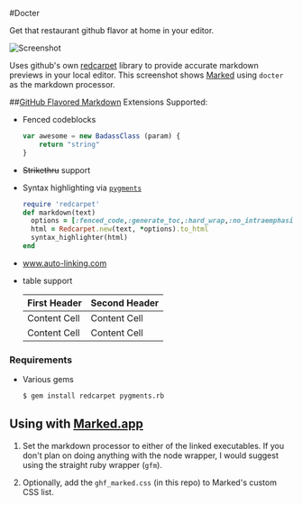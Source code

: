 #Docter

Get that restaurant github flavor at home in your editor.

![Screenshot][ss]

Uses github's own [redcarpet][redcarpet] library to provide accurate markdown previews in your local editor. This screenshot shows [Marked][marked] using `docter` as the markdown processor.

##[GitHub Flavored Markdown][ghfm] Extensions Supported:

* Fenced codeblocks

	```javascript
	var awesome = new BadassClass (param) {
		return "string"
	}
	```

* ~~Strikethru~~ support

* Syntax highlighting via [`pygments`][pygments]

	```ruby
	require 'redcarpet'
	def markdown(text)
	  options = [:fenced_code,:generate_toc,:hard_wrap,:no_intraemphasis,:strikethrough,:gh_blockcode,:autolink,:xhtml,:tables]
	  html = Redcarpet.new(text, *options).to_html 
	  syntax_highlighter(html)
	end
	```

* www.auto-linking.com

* table support

	| First Header  | Second Header |
	| ------------- | ------------- |
	| Content Cell  | Content Cell  |
	| Content Cell  | Content Cell  |

### Requirements

* Various gems

	```bash
	$ gem install redcarpet pygments.rb
	```

## Using with [Marked.app][marked]

1. Set the markdown processor to either of the linked executables. If you don't plan on doing anything with the node wrapper, I would suggest using the straight ruby wrapper (`gfm`).

2. Optionally, add the `ghf_marked.css` (in this repo) to Marked's custom CSS list.

[ghfm]: http://github.github.com/github-flavored-markdown/ "Github Flavored Markdown"
[ss]: http://dl.dropbox.com/u/1127652/github/docter_syntax_screenshot.png  "Screenshot"
[redcarpet]: https://github.com/tanoku/redcarpet
[pygments]: http://pygments.org/
[marked]: http://markedapp.com/
[ruby]: http://www.ruby-lang.org/en/downloads/
[gems]: http://rubygems.org/
